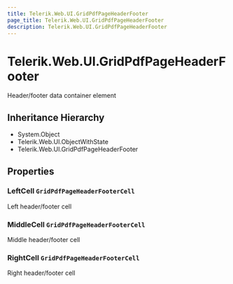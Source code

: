 ```yaml
---
title: Telerik.Web.UI.GridPdfPageHeaderFooter
page_title: Telerik.Web.UI.GridPdfPageHeaderFooter
description: Telerik.Web.UI.GridPdfPageHeaderFooter
---
```


# Telerik.Web.UI.GridPdfPageHeaderFooter

Header/footer data container element

## Inheritance Hierarchy

* System.Object
* Telerik.Web.UI.ObjectWithState
* Telerik.Web.UI.GridPdfPageHeaderFooter

## Properties

###  LeftCell `GridPdfPageHeaderFooterCell`

Left header/footer cell

###  MiddleCell `GridPdfPageHeaderFooterCell`

Middle header/footer cell

###  RightCell `GridPdfPageHeaderFooterCell`

Right header/footer cell

